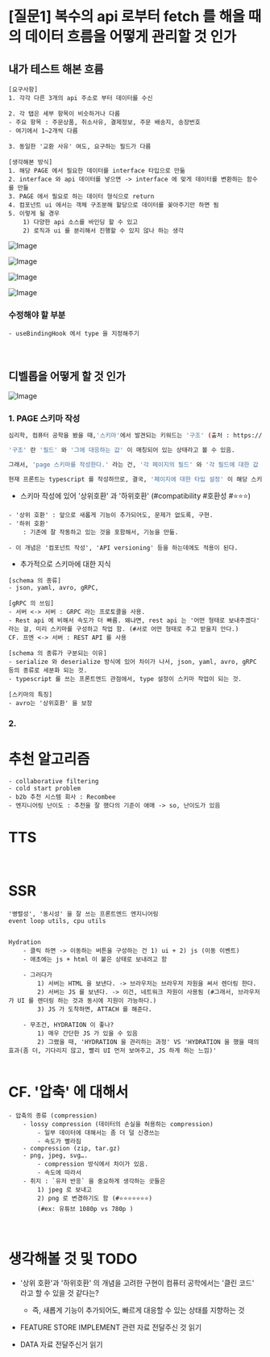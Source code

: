 
# [질문1] 복수의 api 로부터 fetch 를 해올 때의 데이터 흐름을 어떻게 관리할 것 인가 

## 내가 테스트 해본 흐름 
```
[요구사항] 
1. 각각 다른 3개의 api 주소로 부터 데이터를 수신 

2. 각 탭은 세부 항목이 비슷하거나 다름 
- 주요 항목 : 주문상품, 취소사유, 결제정보, 주문 배송지, 송장번호
- 여기에서 1~2개씩 다름 

3. 동일한 '교환 사유' 여도, 요구하는 필드가 다름 

[생각해본 방식] 
1. 해당 PAGE 에서 필요한 데이터를 interface 타입으로 만듦 
2. interface 와 api 데이터를 넣으면 -> interface 에 맞게 데이터를 변환하는 함수를 만듦 
3. PAGE 에서 필요로 하는 데이터 형식으로 return 
4. 컴포넌트 ui 에서는 객체 구조분해 할당으로 데이터를 꽂아주기만 하면 됨
5. 이렇게 될 경우 
	1) 다양한 api 소스를 바인딩 할 수 있고 
	2) 로직과 ui 를 분리해서 진행할 수 있지 않나 하는 생각
```
![Image](https://i.imgur.com/XePULNo.jpeg)

![Image](https://i.imgur.com/wDTXcHa.jpeg)

![Image](https://i.imgur.com/iEDvPXX.jpeg)

![Image](https://i.imgur.com/4pxupoz.jpeg)

### 수정해야 할 부분 
```
- useBindingHook 에서 type 을 지정해주기
```

<br/>


## 디벨롭을 어떻게 할 것 인가

![Image](https://i.imgur.com/UkgJ6Z7.jpeg)

### 1. PAGE 스키마 작성 
```bash
심리학, 컴퓨터 공학을 봤을 때,'스키마'에서 발견되는 키워드는 '구조' (출처 : https://ko.wikipedia.org/wiki/%EC%8A%A4%ED%82%A4%EB%A7%88)

'구조' 란 '필드' 와 '그에 대응하는 값' 이 매칭되어 있는 상태라고 볼 수 있음. 

그래서, 'page 스키마를 작성한다.' 라는 건, '각 페이지의 필드' 와 '각 필드에 대한 값 또는 타입' 을 기재하는 것으로 볼 수 있음. 

현재 프론트는 typescript 를 작성하므로, 결국, '페이지에 대한 타입 설정' 이 해당 스키마가 된다. 
```

- 스키마 작성에 있어 '상위호환' 과 '하위호환' (#compatibility #호환성 #⭐⭐⭐)
```
- '상위 호환' : 앞으로 새롭게 기능이 추가되어도, 문제가 없도록, 구현.  
- '하위 호환' 
    : 기존에 잘 작동하고 있는 것을 포함해서, 기능을 만듦.

- 이 개념은 '컴포넌트 작성', 'API versioning' 등을 하는데에도 적용이 된다. 

```


- 추가적으로 스키마에 대한 지식 
```
[schema 의 종류]
- json, yaml, avro, gRPC, 

[gRPC 의 쓰임] 
- 서버 <-> 서버 : GRPC 라는 프로토콜을 사용. 
- Rest api 에 비해서 속도가 더 빠름. 왜냐면, rest api 는 '어떤 형태로 보내주겠다' 라는 걸, 미리 스키마를 구성하고 작업 함. (#서로 어떤 형태로 주고 받을지 안다.) 
CF. 프엔 <-> 서버 : REST API 를 사용 

[schema 의 종류가 구분되는 이유] 
- serialize 와 deserialize 방식에 있어 차이가 나서, json, yaml, avro, gRPC 등의 종류로 세분화 되는 것. 
- typescript 를 쓰는 프론트엔드 관점에서, type 설정이 스키마 작업이 되는 것. 

[스키마의 특징] 
- avro는 '상위호환' 을 보장

```

### 2. 



# 추천 알고리즘 

```
- collaborative filtering
- cold start problem
- b2b 추천 시스템 회사 : Recombee
- 엔지니어링 난이도 : 추천을 잘 했다의 기준이 애매 -> so, 난이도가 있음 
```

# TTS
```


```



# SSR

```
'병렬성', '동시성' 을 잘 쓰는 프론트엔드 엔지니어링 
event loop utils, cpu utils 


Hydration 
    - 클릭 하면 -> 이동하는 버튼을 구성하는 건 1) ui + 2) js (이동 이벤트)
    - 애초에는 js + html 이 붙은 상태로 보내려고 함 
    
    - 그러다가 
        1) 서버는 HTML 을 보낸다. -> 브라우저는 브라우저 자원을 써서 렌더링 한다.
        2) 서버는 JS 를 보낸다. -> 이건, 네트워크 자원이 사용됨 (#그래서, 브라우저가 UI 를 렌더링 하는 것과 동시에 지원이 가능하다.)
        3) JS 가 도착하면, ATTACH 를 해준다. 

    - 무조건, HYDRATION 이 좋나? 
        1) 매우 간단한 JS 가 있을 수 있음 
        2) 그랬을 때, 'HYDRATION 을 관리하는 과정' VS 'HYDRATION 을 했을 때의 효과(좀 더, 기다리지 않고, 빨리 UI 먼저 보여주고, JS 하게 하는 느낌)'


```



# CF. '압축' 에 대해서 
```
- 압축의 종류 (compression)
    - lossy compression (데이터의 손실을 허용하는 compression)
        - 일부 데이터에 대해서는 좀 더 덜 신경쓰는
        - 속도가 빨라짐
    - compression (zip, tar.gz)
    - png, jpeg, svg….
        - compression 방식에서 차이가 있음.
        - 속도에 따라서
    - 취지 : `유저 반응` 을 중요하게 생각하는 곳들은 
        1) jpeg 로 보내고 
        2) png 로 변경하기도 함 (#⭐⭐⭐⭐⭐⭐⭐) 
        (#ex: 유튜브 1080p vs 780p )
```



<br/>

# 생각해볼 것 및 TODO

- '상위 호환'과 '하위호환' 의 개념을 고려한 구현이 컴퓨터 공학에서는 '클린 코드' 라고 할 수 있을 것 같다는? 
    - 즉, 새롭게 기능이 추가되어도, 빠르게 대응할 수 있는 상태를 지향하는 것 

- FEATURE STORE IMPLEMENT 관련 자료 전달주신 것 읽기 
- DATA 자료 전달주신거 읽기